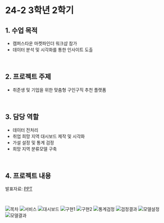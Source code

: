# 24-2 3학년 2학기

## 1. 수업 목적

- 캠퍼스타운 마켓파인더 워크샵 참가
- 데이터 분석 및 시각화를 통한 인사이트 도출

<br>

## 2. 프로젝트 주제

- 취준생 및 기업을 위한 맞춤형 구인구직 추천 플랫폼

<br>

## 3. 담당 역할

- 데이터 전처리
- 취업 희망 지역 대시보드 제작 및 시각화
- 가설 설정 및 통계 검정
- 희망 지역 분류모델 구축

<br>

## 4. 프로젝트 내용

발표자료: [PPT](https://github.com/eunkk01/Business_Analytics/blob/main/%EC%BA%A0%ED%8D%BC%EC%8A%A4%ED%83%80%EC%9A%B4_%EB%A7%88%EC%BC%93%ED%8C%8C%EC%9D%B8%EB%8D%94_%EC%9B%8C%ED%81%AC%EC%83%B5/BA%EB%8D%B0%EC%9D%B4%ED%84%B0%EC%8B%9C%EA%B0%81%ED%99%94_%EB%A7%88%EC%BC%93%ED%8C%8C%EC%9D%B8%EB%8D%94_7%EC%A1%B0.pdf)

<br>

![목차](https://github.com/user-attachments/assets/9d5d3a59-3ba6-491b-843c-116776905543)
![서비스](https://github.com/user-attachments/assets/13eb8dcc-e1b3-4adf-b17a-bcad084d1042)
![대시보드](https://github.com/user-attachments/assets/cf055271-59f6-46e0-ae7a-5aa5ccabda31)
![구현1](https://github.com/user-attachments/assets/451c44cd-e808-40b8-903d-6950a70f1089)
![구현2](https://github.com/user-attachments/assets/3966604e-f72d-4e8e-bd76-53685a81ccca)
![통계검정](https://github.com/user-attachments/assets/c21680b5-fc73-43d3-b4e0-c25cdbd16bcb)
![검정결과](https://github.com/user-attachments/assets/15c6bcb2-74ea-434c-a654-659472f05bd0)
![모델설정](https://github.com/user-attachments/assets/39dabb24-e2ec-42c1-a1ea-58facce26670)
![모델결과](https://github.com/user-attachments/assets/ecca6cef-9bf2-44af-a77d-25782c94b3a0)
